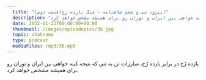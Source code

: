 ```yaml
---
  title: "اپیزود سی و ششم شاهنامه - جنگ یازده رخ(قسمت دوم)"
  description: "یازده رُخ در برابر یازده رُخ، مبارزات تن به تنی که نتیجه کینه خواهی بین ایران و توران رو برای همیشه مشخص خواهد کرد"
  date: 2022-11-22T00:00:00+00:00
  thumbnail: /images/episodepics/36.jpg
  topic: shahname
  type: podcast
  mediaFiles: /mp3/36.mp3
---
```

یازده رُخ در برابر یازده رُخ، مبارزات تن به تنی که نتیجه کینه خواهی بین ایران و توران رو برای همیشه مشخص خواهد کرد.